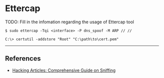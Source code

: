 # Ettercap

TODO: Fill in the infomation regarding the usage of Ettercap tool

```
$ sudo ettercap -Tqi <interface> -P dns_spoof -M ARP // //

C:\> certutil -addstore "Root" "C:\path\to\cert.pem"
```

---
## References

- [Hacking Articles: Comprehensive Guide on Sniffing](https://www.hackingarticles.in/comprehensive-guide-on-sniffing/)